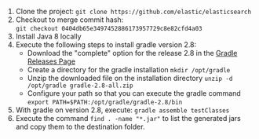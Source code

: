 1. Clone the project:
   `git clone https://github.com/elastic/elasticsearch`
2. Checkout to merge commit hash:  
   `git checkout 0404db65e3497452886173957729c8e82cfd4a03`
3. Install Java 8 locally
4. Execute the following steps to install gradle version 2.8:
   * Download the "complete" option for the release 2.8 in the [Gradle Releases Page](https://gradle.org/releases/)
   * Create a directory for the gradle installation
      `mkdir /opt/gradle`
   * Unzip the downloaded file on the installation directory
      `unzip -d /opt/gradle gradle-2.8-all.zip`
   * Configure your path so that you can execute the gradle command
      `export PATH=$PATH:/opt/gradle/gradle-2.8/bin`
5. With gradle on version 2.8, execute:
  `gradle assemble testClasses`
6. Execute the command `find . -name "*.jar"` to list the generated jars and copy them to the destination folder.
